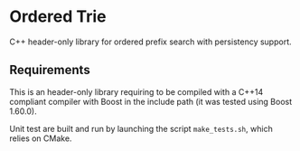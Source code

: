 
Ordered Trie
====================================

C++ header-only library for ordered prefix search with persistency support.

Requirements
-------------

This is an header-only library requiring to be compiled with a C++14
compliant compiler with Boost in the include path (it was tested using
Boost 1.60.0).

Unit test are built and run by launching the script `make_tests.sh`,
which relies on CMake.




